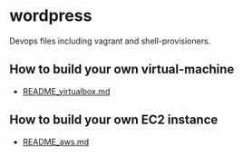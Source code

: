 # wordpress

Devops files including vagrant and shell-provisioners.

## How to build your own virtual-machine

* [README_virtualbox.md](./README_virtualbox.md)

## How to build your own EC2 instance

* [README_aws.md](./README_aws.md)

